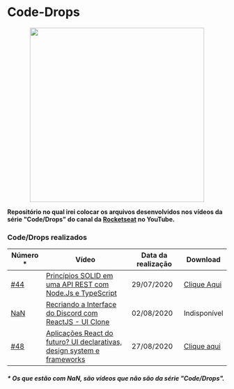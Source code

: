 # Code-Drops
<p align="center">
  <img src="https://lh3.googleusercontent.com/proxy/FmARKWtYo41v6rddZAc9L9mwKsTWPxiKymH1J_PhCuSJhX15LhLwv26TLjAlNc5A1Leo-SOXchJvECkZbNlyHVubBRyYrZZazgJci1YRiWIQGS83uw" width="400px">
</p>

**Repositório no qual irei colocar os arquivos desenvolvidos nos vídeos da série "Code/Drops" do canal da [Rocketseat](https://www.youtube.com/channel/UCSfwM5u0Kce6Cce8_S72olg) no YouTube.**

### Code/Drops realizados ###

Número * | Vídeo | Data da realização | Download
------ | ----- | ------------------ | ---------
[#44](https://github.com/AllanCapistrano/Code-Drops/tree/master/%2344-Solid-ApiRest) | [Princípios SOLID em uma API REST com Node.Js e TypeScript](https://www.youtube.com/watch?v=vAV4Vy4jfkc) | 29/07/2020 | [Clique Aqui](https://github.com/AllanCapistrano/Code-Drops/releases/tag/1.0)
[NaN](https://github.com/AllanCapistrano/Code-Drops/tree/master/discord-interface) | [Recriando a Interface do Discord com ReactJS - UI Clone](https://www.youtube.com/watch?v=x4FdZd2-_uU) | 02/08/2020 | Indisponível
[#48](https://github.com/AllanCapistrano/Code-Drops/tree/master/%2348-NextJs-ChakraUI/skylabnext) | [Aplicações React do futuro? UI declarativas, design system e frameworks](https://www.youtube.com/watch?v=6TEo2AxW-oQ&list=WL&index=19) | 27/08/2020 | [Clique aqui](https://github.com/AllanCapistrano/Code-Drops/releases/tag/1.1)

##### * Os que estão com NaN, são vídeos que não são da série "Code/Drops". #####
